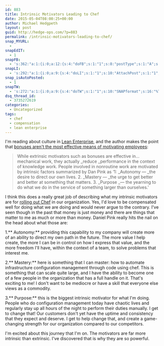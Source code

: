```yaml
---
id: 883
title: Intrinsic Motivators Leading to Chef
date: 2015-05-04T08:00:25+00:00
author: Michael Hedgpeth
layout: post
guid: http://hedge-ops.com/?p=883
permalink: /intrinsic-motivators-leading-to-chef/
snap_MYURL:
  - 
snapEdIT:
  - 1
snapFB:
  - 's:362:"a:1:{i:0;a:12:{s:4:"doFB";s:1:"1";s:8:"postType";s:1:"A";s:10:"AttachPost";s:1:"2";s:10:"SNAPformat";s:16:"%TITLE% - %SURL%";s:9:"isAutoImg";s:1:"A";s:8:"imgToUse";s:0:"";s:9:"isAutoURL";s:1:"A";s:8:"urlToUse";s:0:"";s:11:"isPrePosted";s:1:"1";s:8:"isPosted";s:1:"1";s:4:"pgID";s:35:"10152471133176268_10152723154381268";s:5:"pDate";s:19:"2015-05-04 13:13:49";}}";'
snapLI:
  - 's:292:"a:1:{i:0;a:9:{s:4:"doLI";s:1:"1";s:10:"AttachPost";s:1:"1";s:10:"SNAPformat";s:41:"New post has been published on %SITENAME%";s:11:"SNAPformatT";s:18:"New Post - %TITLE%";s:9:"isAutoImg";s:1:"A";s:8:"imgToUse";s:0:"";s:9:"isAutoURL";s:1:"A";s:8:"urlToUse";s:0:"";s:11:"isPrePosted";s:1:"1";}}";'
snap_isAutoPosted:
  - 1
snapTW:
  - 's:272:"a:1:{i:0;a:9:{s:4:"doTW";s:1:"1";s:10:"SNAPformat";s:16:"%TITLE% - %SURL%";s:8:"attchImg";s:1:"1";s:9:"isAutoImg";s:1:"A";s:8:"imgToUse";s:0:"";s:11:"isPrePosted";s:1:"1";s:8:"isPosted";s:1:"1";s:4:"pgID";s:18:"595214782917054464";s:5:"pDate";s:19:"2015-05-04 13:13:57";}}";'
dsq_thread_id:
  - 3735272619
categories:
  - Uncategorized
tags:
  - chef
  - compensation
  - lean enterprise
---
```

I'm reading about culture in <a href="http://amzn.to/1LfPSL8" target="_blank">Lean Enterprise</a>, and the author makes the point that <a href="https://www.youtube.com/watch?v=u6XAPnuFjJc" target="_blank">bonuses aren't the most effective means of motivating employees</a>:

> While extrinsic motivators such as bonuses are effective in&#8230;mechanical work, they actually _reduce _performance in the context of knowledge work. People involved in nonroutine work are motivated by intrinsic factors summarized by Dan Pink as &#8216;1: _Autonomy &#8212; _the desire to direct our own lives. 2. _Mastery &#8212; _the urge to get better and better at something that matters. 3. _Purpose _&#8212; the yearning to do what we do in the service of something larger than ourselves.'

I think this does a really great job of describing what my intrinsic motivators are for [rolling out Chef](http://hedge-ops.com/learning-chef-book-review/ "Learning Chef Book Review") in our organization. Yes, I'd love to be compensated well for doing what we are doing and would never argue to the contrary. I've seen though in the past that money is just money and there are things that matter to me as much or more than money. Daniel Pink really hits the nail on the head about what those are:<!--more-->

1.** Autonomy:** providing this capability to my company will create more of an ability to direct my own path in the future. The more value I help create, the more I can be in control on how I express that value, and the more freedom I'll have, within the context of a team, to solve problems that interest me.

2.** Mastery:** here is something that I can master: how to automate infrastructure configuration management through code using chef. This is something that can scale quite large, and I have the ability to become one of a few people in the organization that has a full handle on it. That's exciting to me! I don't want to be mediocre or have a skill that everyone else views as a commodity.

3.** Purpose:** this is the biggest intrinsic motivator for what I'm doing. People who do configuration management today have chaotic lives and regularly stay up all hours of the night to perform their duties manually. I get to change that! Our customers don't yet have the uptime and consistency that they expect and deserve. I get to help change that, and create a game-changing strength for our organization compared to our competitors.

I'm excited about this journey that I'm on. The motivators are far more intrinsic than extrinsic. I've discovered that is why they are so powerful.